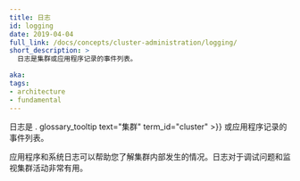 ```yaml
---
title: 日志
id: logging
date: 2019-04-04
full_link: /docs/concepts/cluster-administration/logging/
short_description: >
  日志是集群或应用程序记录的事件列表。

aka: 
tags:
- architecture
- fundamental
---
```

  日志是 . glossary_tooltip text="集群" term_id="cluster" >}} 或应用程序记录的事件列表。

<!--
---
title: Logging
id: logging
date: 2019-04-04
full_link: /docs/concepts/cluster-administration/logging/
short_description: >
  Logs are the list of events that are logged by cluster or application.

aka: 
tags:
- architecture
- fundamental
---
 Logs are the list of events that are logged by . glossary_tooltip text="cluster" term_id="cluster" >}} or application.
-->

<!--more--> 

<!--
Application and systems logs can help you understand what is happening inside your cluster. The logs are particularly useful for debugging problems and monitoring cluster activity. 
-->

应用程序和系统日志可以帮助您了解集群内部发生的情况。日志对于调试问题和监视集群活动非常有用。